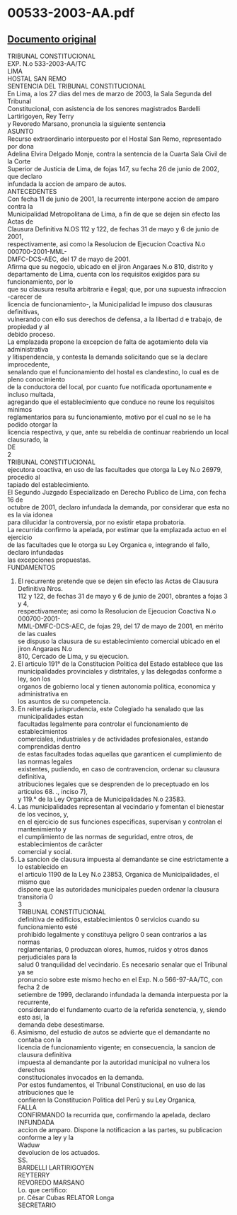 
00533-2003-AA.pdf
=================
  
[Documento original](https://tc.gob.pe/jurisprudencia/2003/00533-2003-AA.pdf)  
---  
TRIBUNAL CONSTITUCIONAL  
EXP. N.o 533-2003-AA/TC  
LIMA  
HOSTAL SAN REMO  
SENTENCIA DEL TRIBUNAL CONSTITUCIONAL  
En Lima, a los 27 dias del mes de marzo de 2003, la Sala Segunda del Tribunal  
Constitucional, con asistencia de los senores magistrados Bardelli Lartirigoyen, Rey Terry  
y Revoredo Marsano, pronuncia la siguiente sentencia  
ASUNTO  
Recurso extraordinario interpuesto por el Hostal San Remo, representado por dona  
Adelina Elvira Delgado Monje, contra la sentencia de la Cuarta Sala Civil de la Corte  
Superior de Justicia de Lima, de fojas 147, su fecha 26 de junio de 2002, que declaro  
infundada la accion de amparo de autos.  
ANTECEDENTES  
Con fecha 11 de junio de 2001, la recurrente interpone accion de amparo contra la  
Municipalidad Metropolitana de Lima, a fin de que se dejen sin efecto las Actas de  
Clausura Definitiva N.OS 112 y 122, de fechas 31 de mayo y 6 de junio de 2001,  
respectivamente, asi como la Resolucion de Ejecucion Coactiva N.o 000700-2001-MML-  
DMFC-DCS-AEC, del 17 de mayo de 2001.  
Afirma que su negocio, ubicado en el jiron Angaraes N.o 810, distrito y  
departamento de Lima, cuenta con los requisitos exigidos para su funcionamiento, por lo  
que su clausura resulta arbitraria e ilegal; que, por una supuesta infraccion -carecer de  
licencia de funcionamiento-, la Municipalidad le impuso dos clausuras definitivas,  
vulnerando con ello sus derechos de defensa, a la libertad d e trabajo, de propiedad y al  
debido proceso.  
La emplazada propone la excepcion de falta de agotamiento dela via administrativa  
y litispendencia, y contesta la demanda solicitando que se la declare improcedente,  
senalando que el funcionamiento del hostal es clandestino, lo cual es de pleno conocimiento  
de la conductora del local, por cuanto fue notificada oportunamente e incluso multada,  
agregando que el establecimiento que conduce no reune los requisitos minimos  
reglamentarios para su funcionamiento, motivo por el cual no se le ha podido otorgar la  
licencia respectiva, y que, ante su rebeldia de continuar reabriendo un local clausurado, la  
DE  
2  
TRIBUNAL CONSTITUCIONAL  
ejecutora coactiva, en uso de las facultades que otorga la Ley N.o 26979, procedio al  
tapiado del establecimiento.  
El Segundo Juzgado Especializado en Derecho Publico de Lima, con fecha 16 de  
octubre de 2001, declaro infundada la demanda, por considerar que esta no es la via idonea  
para dilucidar la controversia, por no existir etapa probatoria.  
La recurrida confirmo la apelada, por estimar que la emplazada actuo en el ejercicio  
de las facultades que le otorga su Ley Organica e, integrando el fallo, declaro infundadas  
las excepciones propuestas.  
FUNDAMENTOS  
1. El recurrente pretende que se dejen sin efecto las Actas de Clausura Definitiva Nros.  
112 y 122, de fechas 31 de mayo y 6 de junio de 2001, obrantes a fojas 3 y 4,  
respectivamente; asi como la Resolucion de Ejecucion Coactiva N.o 000700-2001-  
MML-DMFC-DCS-AEC, de fojas 29, del 17 de mayo de 2001, en mérito de las cuales  
se dispuso la clausura de su establecimiento comercial ubicado en el jiron Angaraes N.o  
810, Cercado de Lima, y su ejecucion.  
2. El articulo 191° de la Constitucion Politica del Estado establece que las  
municipalidades provinciales y distritales, y las delegadas conforme a ley, son los  
organos de gobierno local y tienen autonomia politica, economica y administrativa en  
los asuntos de su competencia.  
3. En reiterada jurisprudencia, este Colegiado ha senalado que las municipalidades estan  
facultadas legalmente para controlar el funcionamiento de establecimientos  
comerciales, industriales y de actividades profesionales, estando comprendidas dentro  
de estas facultades todas aquellas que garanticen el cumplimiento de las normas legales  
existentes, pudiendo, en caso de contravencion, ordenar su clausura definitiva,  
atribuciones legales que se desprenden de lo preceptuado en los articulos 68. ., inciso 7),  
y 119.° de la Ley Organica de Municipalidades N.o 23583.  
4. Las municipalidades representan al vecindario y fomentan el bienestar de los vecinos, y,  
en el ejercicio de sus funciones especificas, supervisan y controlan el mantenimiento y  
el cumplimiento de las normas de seguridad, entre otros, de establecimientos de carâcter  
comercial y social.  
5. La sancion de clausura impuesta al demandante se cine estrictamente a lo establecido en  
el articulo 1190 de la Ley N.o 23853, Organica de Municipalidades, el mismo que  
dispone que las autoridades municipales pueden ordenar la clausura transitoria 0  
3  
TRIBUNAL CONSTITUCIONAL  
definitiva de edificios, establecimientos 0 servicios cuando su funcionamiento esté  
prohibido legalmente y constituya peligro 0 sean contrarios a las normas  
reglamentarias, 0 produzcan olores, humos, ruidos y otros danos perjudiciales para la  
salud 0 tranquilidad del vecindario. Es necesario senalar que el Tribunal ya se  
pronuncio sobre este mismo hecho en el Exp. N.o 566-97-AA/TC, con fecha 2 de  
setiembre de 1999, declarando infundada la demanda interpuesta por la recurrente,  
considerando el fundamento cuarto de la referida senetencia, y, siendo esto asi, la  
demanda debe desestimarse.  
6. Asimismo, del estudio de autos se advierte que el demandante no contaba con la  
licencia de funcionamiento vigente; en consecuencia, la sancion de clausura definitiva  
impuesta al demandante por la autoridad municipal no vulnera los derechos  
constitucionales invocados en la demanda.  
Por estos fundamentos, el Tribunal Constitucional, en uso de las atribuciones que le  
confieren la Constitucion Politica del Perû y su Ley Organica,  
FALLA  
CONFIRMANDO la recurrida que, confirmando la apelada, declaro INFUNDADA  
accion de amparo. Dispone la notificacion a las partes, su publicacion conforme a ley y la  
Waduw  
devolucion de los actuados.  
SS.  
BARDELLI LARTIRIGOYEN  
REYTERRY  
REVOREDO MARSANO  
Lo. que certifico:  
pr. César Cubas RELATOR Longa  
SECRETARIO